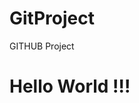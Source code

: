 # GitProject

<html>
 
<head>
<tittle> GITHUB Project </tittle>  
</head>

<body>
  <h1 color = "Blue" > Hello World !!! </h1>
</body>

</html>
